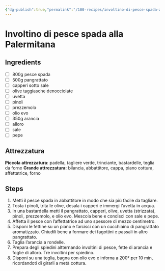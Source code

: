 ```yaml
---
{"dg-publish":true,"permalink":"/100-recipes/involtino-di-pesce-spada-alla-palermitana/"}
---
```


# Involtino di pesce spada alla Palermitana
## Ingredients
- [ ] 800g pesce spada
- [ ] 500g pangrattato
- [ ] capperi sotto sale
- [ ] olive taggiasche denocciolate
- [ ] uvetta
- [ ] pinoli
- [ ] prezzemolo
- [ ] olio evo
- [ ] 350g arancia
- [ ] alloro
- [ ] sale
- [ ] pepe
## Attrezzatura
**Piccola attrezzatura:** padella, tagliere verde, trinciante, bastardelle, teglia da forno
**Grande attrezzatura:** bilancia, abbattitore, cappa, piano cottura, affettatrice, forno
## Steps
1. Metti il pesce spada in abbattitore in modo che sia più facile da tagliare.
2. Tosta i pinoli, trita le olive, desala i capperi e immergi l’uvetta in acqua.
3. In una bastardella metti il pangrattato, capperi, olive, uvetta (strizzata), pinoli, prezzemolo, e olio evo. Mescola bene e condisci con sale e pepe.
4. Affetta il pesce con l’affettatrice ad uno spessore di mezzo centimetro. 
5. Disponi le fettine su un piano e farcisci con un cucchiaino di pangrattato aromatizzato. Chiudili bene a formare dei fagottini e passali in altro pangrattato.
6. Taglia l’arancia a rondelle.
7. Prepara degli spiedini altternando involtini di pesce, fette di arancia e foglie di alloro. Tre involtini per spiedino.
8. Disponi su una teglia, bagna con olio evo e inforna a 200° per 10 min, ricordandoti di girarli a metà cottura.